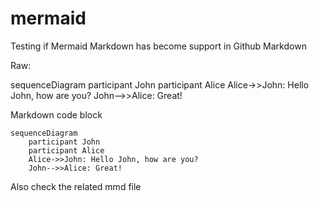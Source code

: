 # mermaid
Testing if Mermaid Markdown has become support in Github Markdown

Raw:

sequenceDiagram
    participant John
    participant Alice
    Alice->>John: Hello John, how are you?
    John-->>Alice: Great!

Markdown code block

```mermaid
sequenceDiagram
    participant John
    participant Alice
    Alice->>John: Hello John, how are you?
    John-->>Alice: Great!
```

Also check the related mmd file
